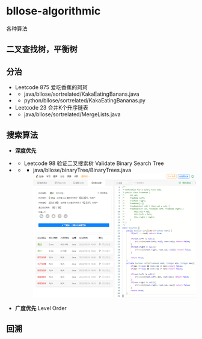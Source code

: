 # bllose-algorithmic
各种算法

## 二叉查找树，平衡树

## 分治  
- Leetcode 875 爱吃香蕉的珂珂 
- - java/bllose/sortrelated/KakaEatingBanans.java
- - python/bllose/sortrelated/KakaEatingBananas.py  
- Leetcode 23 合并K个升序链表  
- - java/bllose/sortrelated/MergeLists.java


## 搜索算法
- **深度优先** 
- - Leetcode 98 验证二叉搜索树 Validate Binary Search Tree
- - - java/bllose/binaryTree/BinaryTrees.java
![binaryTree](https://github.com/Bllose/bllose-algorithmic/blob/main/src/main/java/bllose/binaryTree/resourses/validBTS.png)  

- **广度优先** Level Order

## 回溯
